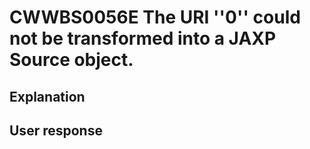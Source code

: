 # CWWBS0056E The URI ''0'' could not be transformed into a JAXP Source object.

## Explanation

## User response